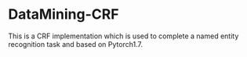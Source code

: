 # DataMining-CRF
This is a CRF implementation which is used to complete a named entity recognition task and based on Pytorch1.7.
